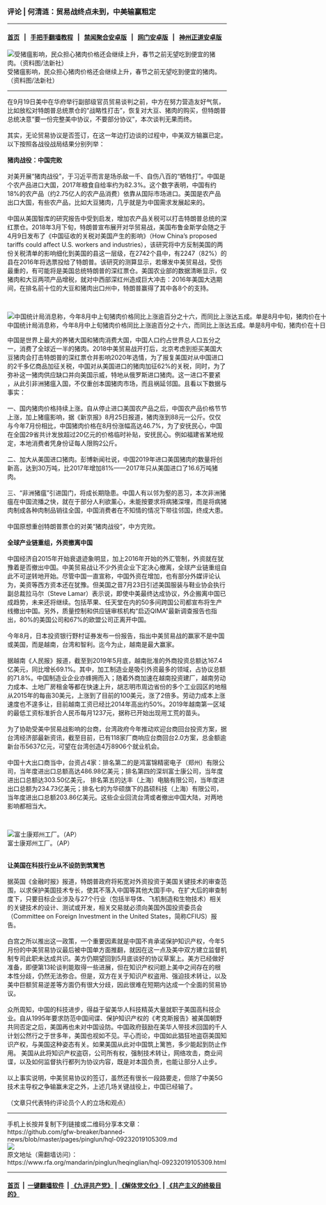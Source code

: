 ### 评论 | 何清涟：贸易战终点未到，中美输赢粗定
------------------------

#### [首页](https://github.com/gfw-breaker/banned-news/blob/master/README.md) &nbsp;&nbsp;|&nbsp;&nbsp; [手把手翻墙教程](https://github.com/gfw-breaker/guides/wiki) &nbsp;&nbsp;|&nbsp;&nbsp; [禁闻聚合安卓版](https://github.com/gfw-breaker/bn-android) &nbsp;&nbsp;|&nbsp;&nbsp; [网门安卓版](https://github.com/oGate2/oGate) &nbsp;&nbsp;|&nbsp;&nbsp; [神州正道安卓版](https://github.com/SzzdOgate/update) 



<div id="headerimg">
 <img alt="受猪瘟影响，民众担心猪肉价格还会继续上升，春节之前无望吃到便宜的猪肉。（资料图/法新社）" src="https://www.rfa.org/mandarin/yataibaodao/jingmao/hc-09132019124550.html/hc913g.jpg/@@images/e32b0c86-617e-4c00-8f1f-03a529f957ea.jpeg" title="受猪瘟影响，民众担心猪肉价格还会继续上升，春节之前无望吃到便宜的猪肉。（资料图/法新社）"/>
 <div id="headerimgcontents">
  <div id="headerimgcaption">
   <span>
    受猪瘟影响，民众担心猪肉价格还会继续上升，春节之前无望吃到便宜的猪肉。（资料图/法新社）
   </span>
   <!-- zoomattribute -->
  </div>
  <!-- headerimgcaption -->
 </div>
 <!-- headerimagecontents -->
</div>

<hr/>
<div id="storytext">
 <div>
  <div class="slot_header">
  </div>
 </div>
 <p>
  在9月19日美中在华府举行副部级官员贸易谈判之前，中方在努力营造友好气氛，比如放松对特朗普总统票仓的“战略性打击”，恢复对大豆、猪肉的购买，但特朗普总统决意“要一份完整美中协议，不要部分协议”，本次谈判无果而终。
  <br/>
  <br/>
  其实，无论贸易协议是否签订，在这一年边打边谈的过程中，中美双方输赢已定。以下按照各战役战局结果分别列举：
  <br/>
  <br/>
  <b>
   猪肉战役：中国完败
  </b>
  <br/>
  <br/>
  对美开展“猪肉战役”，于习近平而言是场杀敌一千、自伤八百的“牺牲打”。中国是个农产品进口大国，2017年粮食自给率约为82.3%。这个数字表明，中国有约18%的农产品（约2.75亿人的农产品消费）依靠从国际市场进口。美国是农产品出口大国，有些农产品，比如大豆猪肉，几乎就是为中国需求发展起来的。
  <br/>
  <br/>
  中国从美国智库的研究报告中受到启发，增加农产品关税可以打击特朗普总统的深红票仓。2018年3月下旬，特朗普宣布展开对华贸易战，美国布鲁金斯学会随之于4月9日发布了《中国征收的关税对美国产生的影响》（How China’s proposed tariffs could affect U.S. workers and industries），该研究将中方反制美国的两份关税清单的影响细化到美国的县这一层级，在2742个县中，有2247（82%）的县在2016年将选票投给了特朗普。该研究的测算显示，若爆发中美贸易战，受伤最重的，有可能将是美国总统特朗普的深红票仓。美国农业部的数据清晰显示，仅猪肉和大豆两项产品增税，就对中西部深红州造成巨大冲击：2016年美国大选期间，在排名前十位的大豆和猪肉出口州中，特朗普赢得了其中各8个的支持。
 </p>
 <p>
  <br/>
  <div class="image-inline captioned" style="width:1500px;">
   <div style="width:1500px;">
    <img alt="中国统计局消息称，今年8月中上旬猪肉价格同比上涨逾百分之十六，而同比上涨达五成。单是8月中旬，猪肉价在十日内急升16％。（资料图/法新社）" src="https://www.rfa.org/mandarin/yataibaodao/jingmao/ql1-08262019051129.html/000_1IK0ME.jpg" title="中国统计局消息称，今年8月中上旬猪肉价格同比上涨逾百分之十六，而同比上涨达五成。单是8月中旬，猪肉价在十日内急升16％。（资料图/法新社）"/>
   </div>
   <div class="image-caption">
    <span style="width:1500px;">
     中国统计局消息称，今年8月中上旬猪肉价格同比上涨逾百分之十六，而同比上涨达五成。单是8月中旬，猪肉价在十日内急升16％。（资料图/法新社）
    </span>
    <span class="copyright">
    </span>
   </div>
  </div>
 </p>
 <p>
  中国是世界上最大的养猪大国和猪肉消费大国，中国人口约占世界总人口五分之一，消费了全球近一半的猪肉。2018中美贸易战开打后，北京考虑到拒买美国大豆猪肉会打击特朗普的深红票仓并影响2020年选情，为了报复美国对从中国进口的2千多亿商品加征关税，中国对从美国进口的猪肉加征62%的关税，同时，为了弥补这一猪肉供应缺口并向美国示威，特地从俄罗斯进口猪肉。这一进口不要紧 ，从此引非洲猪瘟入国，不仅重创本国猪肉市场，而且祸延邻国。且看以下数据与事实：
  <br/>
  <br/>
  一、国内猪肉价格持续上涨。自从停止进口美国农产品之后，中国农产品价格节节上涨，加上猪瘟影响，据《新京报》8月25日报道，猪肉涨到88元一公斤。仅仅与今年7月份相比，中国猪肉价格在8月份涨幅高达46.7%，为了安抚民心，中国在全国29省共计发放超过20亿元的价格临时补贴，安抚民心。例如福建省某地规定，本地消费者凭身份证每人限购2公斤。
  <br/>
  <br/>
  二、加大从美国进口猪肉。彭博新闻社说，中国2019年进口美国猪肉的数量将创新高，达到30万吨，比2017年增加81%——2017年只从美国进口了16.6万吨猪肉。
  <br/>
  <br/>
  三、“非洲猪瘟”引进国门，将成长期隐患。中国人有以邻为壑的恶习，本次非洲猪瘟在中国流播之快，就在于部分人利欲薰心，未能按要求将病猪深埋，而是将病猪肉制成各种肉制品销往全国，中国消费者在不知情的情况下带往邻国，终成大患。
  <br/>
  <br/>
  中国原想重创特朗普票仓的对美“猪肉战役”，中方完败。
  <br/>
  <br/>
  <b>
   全球产业链重组，外资撤离中国
  </b>
  <br/>
  <br/>
  中国经济自2015年开始衰退迹象明显，加上2016年开始的外汇管制，外资就在犹豫着是否撤出中国。中美贸易战让不少外资企业下定决心撤离，全球产业链重组自此不可逆转地开始。尽管中国一直宣称，中国外资在增加，也有部分外媒评论认为，美资等西方资本还在犹豫。但美国之音7月23日引述美国服装与鞋业协会执行副总裁拉马尔（Steve Lamar）表示说，即使中美最终达成协议，外企搬离中国已成趋势，未来还将继续。包括苹果、任天堂在内的50多间跨国公司都宣布将生产线撤出中国。另外，质量控制和供应链审核机构“启迈QIMA”最新调查报告也指出，80%的美国公司和67%的欧盟公司正离开中国。
  <br/>
  <br/>
  今年8月，日本投资银行野村证券发布一份报告，指出中美贸易战的赢家不是中国或美国，而是越南，台湾和智利。迄今为止，越南是最大赢家。
  <br/>
  <br/>
  据越南《人民报》报道，截至到2019年5月底，越南批准的外商投资总额达167.4亿美元，同比增长69.1%。其中，加工制造业是吸引外资最多的领域，占协议总额的71.8%。中国制造业企业亦蜂拥而入；随着外商加速在越南投资建厂，越南劳动力成本、土地厂房租金等都在快速上升，胡志明市周边省份的多个工业园区的地租从2015年的每亩30美元，上涨到了目前的100美元，涨了2倍多。劳动力成本上涨速度也不遑多让，目前越南工资已经比2014年高出约50%。2019年越南第一区域的最低工资标准折合人民币每月1237元，据称已开始出现用工荒的苗头。
  <br/>
  <br/>
  为了协助受美中贸易战影响的台商，台湾政府今年推动欢迎台商回台投资方案，据台湾经济部最新资讯，截至目前，已有118家厂商响应台商回台2.0方案，总金额逾新台币5637亿元，可望在台湾创造4万8906个就业机会。
  <br/>
  <br/>
  中国十大出口商当中，台资占4家：排名第二的是鸿富锦精密电子（郑州）有限公司，当年度进出口总额高达486.98亿美元；排名第四的深圳富士康公司，当年度进出口总额达303.50亿美元， 排名第五的达丰（上海）电脑有限公司，当年度进出口总额为234.73亿美元；排名七的为华硕旗下的昌硕科技（上海）有限公司，当年度进出口总额203.86亿美元。这些企业回流台湾或者撤出中国大陆，对两地影响都相当大。
 </p>
 <p>
  <br/>
  <div class="image-inline captioned" style="width:624px;">
   <div style="width:624px;">
    <img alt="富士康郑州工厂。（AP）" src="https://www.rfa.org/mandarin/yataibaodao/renquanfazhi/hc-11232017110213.html/3edc22bab7ef19c0e962d9ef1956ff0a.jpg" title="富士康郑州工厂。（AP）"/>
   </div>
   <div class="image-caption">
    <span style="width:624px;">
     富士康郑州工厂。（AP）
    </span>
    <span class="copyright">
    </span>
   </div>
  </div>
  <br/>
  <b>
  </b>
 </p>
 <p>
  <b>
   让美国在科技行业从不设防到筑篱笆
  </b>
  <br/>
  <br/>
  据英国《金融时报》报道，特朗普政府将拓宽对外资投资于美国关键技术的审查范围，以求保护美国技术专长，使其不落入中国等其他大国手中。在扩大后的审查制度下，只要目标企业涉及与27个行业（包括半导体、飞机制造和生物技术）相关的关键技术的设计、测试或开发，相关交易就必须向美国外国投资委员会（Committee on Foreign Investment in the United States，简称CFIUS）报告。
  <br/>
  <br/>
  白宫之所以推出这一政策，一个重要因素就是中国不肯承诺保护知识产权，今年5月份的中美贸易协议最后被中国单方面推翻，就因在这一点及美中双方建立监督机制专司此职未达成共识。美方仍期望回到5月底谈好的协议草案上。美方已经做好准备，即便第13轮谈判能取得一些进展，但在知识产权问题上美中之间存在的根本性分歧，仍然无法弥合。但是，双方在关于知识产权盗用、强迫技术转让，以及美中巨额贸易逆差等方面仍有很大分歧，因此很难在短期内达成一个全面的贸易协议。
  <br/>
  <br/>
  众所周知，中国的科技进步，得益于留美华人科技精英大量就职于美国高科技企业。自从1995年要求防范中国间谍、保护知识产权的《考克斯报告》被美国朝野共同否定之后，美国再也未对中国设防。中国政府鼓励在美华人带技术回国的千人计划公然行之于世多年，美国也视如不见。平心而论，中国如此猖狂地盗窃美国知识产权，与美国这种姿态有关。如果美国从此对中国筑上篱笆，多少能起到防止作用。 美国从此将知识产权盗窃，公司所有权，强制技术转让，网络攻击，商业间谍，以及如何监督执行都列为协议内容，既是对本国负责，也能让部分人止步。
  <br/>
  <br/>
  以上事实说明，中美贸易协议的签订，虽然还有很长一段路要走，但除了中美5G技术主导权之争输赢未定之外，上述几场关键战役上，中国已经输了。
  <br/>
  <br/>
  （文章只代表特约评论员个人的立场和观点）
 </p>
</div>

<hr/>
手机上长按并复制下列链接或二维码分享本文章：<br/>
https://github.com/gfw-breaker/banned-news/blob/master/pages/pinglun/hql-09232019105309.md <br/>
<a href='https://github.com/gfw-breaker/banned-news/blob/master/pages/pinglun/hql-09232019105309.md'><img src='https://github.com/gfw-breaker/banned-news/blob/master/pages/pinglun/hql-09232019105309.md.png'/></a> <br/>
原文地址（需翻墙访问）：https://www.rfa.org/mandarin/pinglun/heqinglian/hql-09232019105309.html


------------------------
#### [首页](https://github.com/gfw-breaker/banned-news/blob/master/README.md) &nbsp;|&nbsp; [一键翻墙软件](https://github.com/gfw-breaker/nogfw/blob/master/README.md) &nbsp;| [《九评共产党》](https://github.com/gfw-breaker/9ping.md/blob/master/README.md#九评之一评共产党是什么) | [《解体党文化》](https://github.com/gfw-breaker/jtdwh.md/blob/master/README.md) | [《共产主义的终极目的》](https://github.com/gfw-breaker/gczydzjmd.md/blob/master/README.md)


<img src='http://gfw-breaker.win/banned-news/pages/pinglun/hql-09232019105309.md' width='0px' height='0px'/>